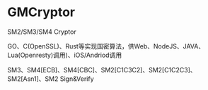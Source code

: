 # GMCryptor
SM2/SM3/SM4 Cryptor

GO、C(OpenSSL)、Rust等实现国密算法，供Web、NodeJS、JAVA、Lua(Openresty)调用)、iOS/Andriod调用

SM3、SM4[ECB]、SM4[CBC]、SM2[C1C3C2]、SM2[C1C2C3]、SM2[Asn1]、SM2 Sign&Verify
